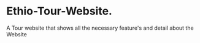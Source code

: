 # Ethio-Tour-Website.
A Tour website that shows all the necessary feature's and detail about the Website

